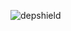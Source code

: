 ![depshield](https://14gxy2qgoj.execute-api.us-east-2.amazonaws.com/prod/badges/depshield-ci/ci-project-36/depshield.svg)
<!-- ![depshield](https://staging.depshield.sonatype.org/badges/depshield-ci/ci-project-36/depshield.svg) -->
